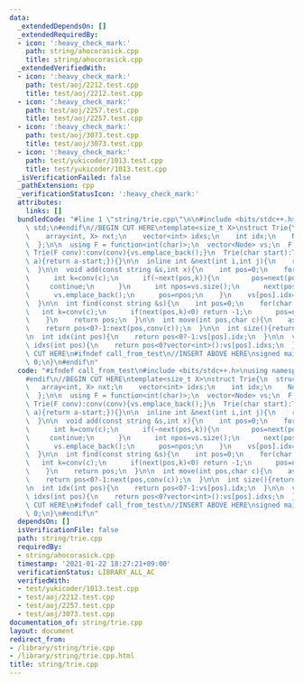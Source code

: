 ```yaml
---
data:
  _extendedDependsOn: []
  _extendedRequiredBy:
  - icon: ':heavy_check_mark:'
    path: string/ahocorasick.cpp
    title: string/ahocorasick.cpp
  _extendedVerifiedWith:
  - icon: ':heavy_check_mark:'
    path: test/aoj/2212.test.cpp
    title: test/aoj/2212.test.cpp
  - icon: ':heavy_check_mark:'
    path: test/aoj/2257.test.cpp
    title: test/aoj/2257.test.cpp
  - icon: ':heavy_check_mark:'
    path: test/aoj/3073.test.cpp
    title: test/aoj/3073.test.cpp
  - icon: ':heavy_check_mark:'
    path: test/yukicoder/1013.test.cpp
    title: test/yukicoder/1013.test.cpp
  _isVerificationFailed: false
  _pathExtension: cpp
  _verificationStatusIcon: ':heavy_check_mark:'
  attributes:
    links: []
  bundledCode: "#line 1 \"string/trie.cpp\"\n\n#include <bits/stdc++.h>\nusing namespace\
    \ std;\n#endif\n//BEGIN CUT HERE\ntemplate<size_t X>\nstruct Trie{\n  struct Node{\n\
    \    array<int, X> nxt;\n    vector<int> idxs;\n    int idx;\n    Node():idx(-1){fill(nxt.begin(),nxt.end(),-1);}\n\
    \  };\n\n  using F = function<int(char)>;\n  vector<Node> vs;\n  F conv;\n\n \
    \ Trie(F conv):conv(conv){vs.emplace_back();}\n  Trie(char start):Trie([=](char\
    \ a){return a-start;}){}\n\n  inline int &next(int i,int j){\n    return vs[i].nxt[j];\n\
    \  }\n\n  void add(const string &s,int x){\n    int pos=0;\n    for(char c:s){\n\
    \      int k=conv(c);\n      if(~next(pos,k)){\n        pos=next(pos,k);\n   \
    \     continue;\n      }\n      int npos=vs.size();\n      next(pos,k)=npos;\n\
    \      vs.emplace_back();\n      pos=npos;\n    }\n    vs[pos].idx=x;\n    vs[pos].idxs.emplace_back(x);\n\
    \  }\n\n  int find(const string &s){\n    int pos=0;\n    for(char c:s){\n   \
    \   int k=conv(c);\n      if(next(pos,k)<0) return -1;\n      pos=next(pos,k);\n\
    \    }\n    return pos;\n  }\n\n  int move(int pos,char c){\n    assert(pos<(int)vs.size());\n\
    \    return pos<0?-1:next(pos,conv(c));\n  }\n\n  int size(){return vs.size();}\n\
    \n  int idx(int pos){\n    return pos<0?-1:vs[pos].idx;\n  }\n\n  vector<int>\
    \ idxs(int pos){\n    return pos<0?vector<int>():vs[pos].idxs;\n  }\n};\n//END\
    \ CUT HERE\n#ifndef call_from_test\n//INSERT ABOVE HERE\nsigned main(){\n  return\
    \ 0;\n}\n#endif\n"
  code: "#ifndef call_from_test\n#include <bits/stdc++.h>\nusing namespace std;\n\
    #endif\n//BEGIN CUT HERE\ntemplate<size_t X>\nstruct Trie{\n  struct Node{\n \
    \   array<int, X> nxt;\n    vector<int> idxs;\n    int idx;\n    Node():idx(-1){fill(nxt.begin(),nxt.end(),-1);}\n\
    \  };\n\n  using F = function<int(char)>;\n  vector<Node> vs;\n  F conv;\n\n \
    \ Trie(F conv):conv(conv){vs.emplace_back();}\n  Trie(char start):Trie([=](char\
    \ a){return a-start;}){}\n\n  inline int &next(int i,int j){\n    return vs[i].nxt[j];\n\
    \  }\n\n  void add(const string &s,int x){\n    int pos=0;\n    for(char c:s){\n\
    \      int k=conv(c);\n      if(~next(pos,k)){\n        pos=next(pos,k);\n   \
    \     continue;\n      }\n      int npos=vs.size();\n      next(pos,k)=npos;\n\
    \      vs.emplace_back();\n      pos=npos;\n    }\n    vs[pos].idx=x;\n    vs[pos].idxs.emplace_back(x);\n\
    \  }\n\n  int find(const string &s){\n    int pos=0;\n    for(char c:s){\n   \
    \   int k=conv(c);\n      if(next(pos,k)<0) return -1;\n      pos=next(pos,k);\n\
    \    }\n    return pos;\n  }\n\n  int move(int pos,char c){\n    assert(pos<(int)vs.size());\n\
    \    return pos<0?-1:next(pos,conv(c));\n  }\n\n  int size(){return vs.size();}\n\
    \n  int idx(int pos){\n    return pos<0?-1:vs[pos].idx;\n  }\n\n  vector<int>\
    \ idxs(int pos){\n    return pos<0?vector<int>():vs[pos].idxs;\n  }\n};\n//END\
    \ CUT HERE\n#ifndef call_from_test\n//INSERT ABOVE HERE\nsigned main(){\n  return\
    \ 0;\n}\n#endif\n"
  dependsOn: []
  isVerificationFile: false
  path: string/trie.cpp
  requiredBy:
  - string/ahocorasick.cpp
  timestamp: '2021-01-22 18:27:21+09:00'
  verificationStatus: LIBRARY_ALL_AC
  verifiedWith:
  - test/yukicoder/1013.test.cpp
  - test/aoj/2212.test.cpp
  - test/aoj/2257.test.cpp
  - test/aoj/3073.test.cpp
documentation_of: string/trie.cpp
layout: document
redirect_from:
- /library/string/trie.cpp
- /library/string/trie.cpp.html
title: string/trie.cpp
---
```

